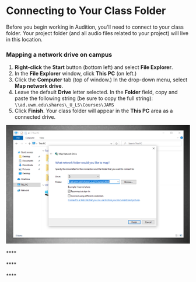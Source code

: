 # Connecting to Your Class Folder

Before you begin working in Audition, you'll need to connect to your class folder. Your project folder \(and all audio files related to your project\) will live in this location.

### **Mapping a network drive on campus**

1. **Right-click** the **Start** button \(bottom left\) and select **File Explorer**. 
2. In the **File Explorer** window, click **This PC** \(on left.\) 
3. Click the **Computer** tab \(top of window.\) In the drop-down menu, select **Map network drive**. 
4. Leave the default **Drive** letter selected. In the **Folder** field, copy and paste the following string \(be sure to copy the full string\):   `\\ad.uwm.edu\shares\_U_LS\Courses\JAMS` 
5. Click **Finish**. Your class folder will appear in the **This PC** area as a connected drive. 

![Connecting to your class folder on a PC.](../.gitbook/assets/connecting-to-your-class-folder.png)





\*\*\*\*

\*\*\*\*

\*\*\*\*

